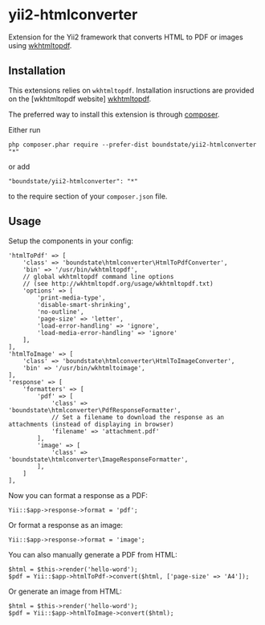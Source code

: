 # yii2-htmlconverter

  Extension for the Yii2 framework that converts HTML to PDF or images using [wkhtmltopdf].

## Installation

  This extensions relies on `wkhtmltopdf`.  Installation insructions are provided on the [wkhtmltopdf website] [wkhtmltopdf].

  The preferred way to install this extension is through [composer](http://getcomposer.org/download/).

  Either run

    php composer.phar require --prefer-dist boundstate/yii2-htmlconverter "*"

  or add

    "boundstate/yii2-htmlconverter": "*"

  to the require section of your `composer.json` file.

## Usage

  Setup the components in your config:

    'htmlToPdf' => [
        'class' => 'boundstate\htmlconverter\HtmlToPdfConverter',
        'bin' => '/usr/bin/wkhtmltopdf',
        // global wkhtmltopdf command line options
        // (see http://wkhtmltopdf.org/usage/wkhtmltopdf.txt)
        'options' => [
            'print-media-type',
            'disable-smart-shrinking',
            'no-outline',
            'page-size' => 'letter',
            'load-error-handling' => 'ignore',
            'load-media-error-handling' => 'ignore'
        ],
    ],
    'htmlToImage' => [
        'class' => 'boundstate\htmlconverter\HtmlToImageConverter',
        'bin' => '/usr/bin/wkhtmltoimage',
    ],
    'response' => [
        'formatters' => [
            'pdf' => [
                'class' => 'boundstate\htmlconverter\PdfResponseFormatter',
                // Set a filename to download the response as an attachments (instead of displaying in browser)
                'filename' => 'attachment.pdf'
            ],
            'image' => [
                'class' => 'boundstate\htmlconverter\ImageResponseFormatter',
            ],
        ]
    ],

  Now you can format a response as a PDF:

    Yii::$app->response->format = 'pdf';

  Or format a response as an image:

    Yii::$app->response->format = 'image';

  You can also manually generate a PDF from HTML:

    $html = $this->render('hello-word');
    $pdf = Yii::$app->htmlToPdf->convert($html, ['page-size' => 'A4']);

  Or generate an image from HTML:

    $html = $this->render('hello-word');
    $pdf = Yii::$app->htmlToImage->convert($html);

[wkhtmltopdf]: http://wkhtmltopdf.org/